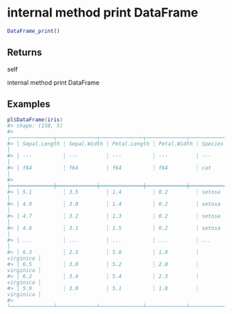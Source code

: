 # internal method print DataFrame

```r
DataFrame_print()
```

## Returns

self

internal method print DataFrame

## Examples

<pre class='r-example'><code><span class='r-in'><span><span class='va'>pl</span><span class='op'>$</span><span class='fu'>DataFrame</span><span class='op'>(</span><span class='va'>iris</span><span class='op'>)</span></span></span>
<span class='r-out co'><span class='r-pr'>#&gt;</span> shape: (150, 5)</span>
<span class='r-out co'><span class='r-pr'>#&gt;</span> ┌──────────────┬─────────────┬──────────────┬─────────────┬───────────┐</span>
<span class='r-out co'><span class='r-pr'>#&gt;</span> │ Sepal.Length ┆ Sepal.Width ┆ Petal.Length ┆ Petal.Width ┆ Species   │</span>
<span class='r-out co'><span class='r-pr'>#&gt;</span> │ ---          ┆ ---         ┆ ---          ┆ ---         ┆ ---       │</span>
<span class='r-out co'><span class='r-pr'>#&gt;</span> │ f64          ┆ f64         ┆ f64          ┆ f64         ┆ cat       │</span>
<span class='r-out co'><span class='r-pr'>#&gt;</span> ╞══════════════╪═════════════╪══════════════╪═════════════╪═══════════╡</span>
<span class='r-out co'><span class='r-pr'>#&gt;</span> │ 5.1          ┆ 3.5         ┆ 1.4          ┆ 0.2         ┆ setosa    │</span>
<span class='r-out co'><span class='r-pr'>#&gt;</span> │ 4.9          ┆ 3.0         ┆ 1.4          ┆ 0.2         ┆ setosa    │</span>
<span class='r-out co'><span class='r-pr'>#&gt;</span> │ 4.7          ┆ 3.2         ┆ 1.3          ┆ 0.2         ┆ setosa    │</span>
<span class='r-out co'><span class='r-pr'>#&gt;</span> │ 4.6          ┆ 3.1         ┆ 1.5          ┆ 0.2         ┆ setosa    │</span>
<span class='r-out co'><span class='r-pr'>#&gt;</span> │ ...          ┆ ...         ┆ ...          ┆ ...         ┆ ...       │</span>
<span class='r-out co'><span class='r-pr'>#&gt;</span> │ 6.3          ┆ 2.5         ┆ 5.0          ┆ 1.9         ┆ virginica │</span>
<span class='r-out co'><span class='r-pr'>#&gt;</span> │ 6.5          ┆ 3.0         ┆ 5.2          ┆ 2.0         ┆ virginica │</span>
<span class='r-out co'><span class='r-pr'>#&gt;</span> │ 6.2          ┆ 3.4         ┆ 5.4          ┆ 2.3         ┆ virginica │</span>
<span class='r-out co'><span class='r-pr'>#&gt;</span> │ 5.9          ┆ 3.0         ┆ 5.1          ┆ 1.8         ┆ virginica │</span>
<span class='r-out co'><span class='r-pr'>#&gt;</span> └──────────────┴─────────────┴──────────────┴─────────────┴───────────┘</span>
 </code></pre>